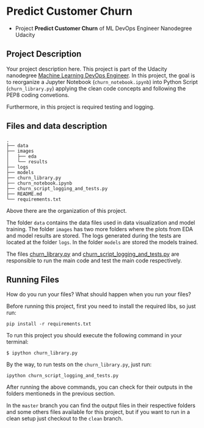 # Predict Customer Churn

- Project **Predict Customer Churn** of ML DevOps Engineer Nanodegree Udacity

## Project Description
Your project description here.
This project is part of the Udacity nanodegree [Machine Learning DevOps Engineer](https://www.udacity.com/course/machine-learning-dev-ops-engineer-nanodegree--nd0821). In this project, the goal is to reorganize a Jupyter Notebook (`churn_notebook.ipynb`) into Python Script (`churn_library.py`) applying the clean code concepts and following the PEP8 coding convetions.

Furthermore, in this project is required testing and logging.

## Files and data description


```
.
├── data
├── images
│   ├── eda
│   └── results
├── logs
├── models
├── churn_library.py
├── churn_notebook.ipynb
├── churn_script_logging_and_tests.py
├── README.md
└── requirements.txt
```

Above there are the organization of this project.

The folder `data` contains the data files used in data visualization and model training.
The folder `images` has two more folders where the plots from EDA and model results are stored.
The logs generated during the tests are located at the folder `logs`.
In the folder `models` are stored the models trained.

The files [churn_library.py](churn_library.py) and [churn_script_logging_and_tests.py](churn_script_logging_and_tests.py) are responsible to run the main code and test the main code respectively.

## Running Files
How do you run your files? What should happen when you run your files?

Before running this project, first you need to install the required libs, so just run:
```
pip install -r requirements.txt
```


To run this project you should execute the following command in your terminal:
```
$ ipython churn_library.py
```

By the way, to run tests on the `churn_library.py`, just run:
```
ipython churn_script_logging_and_tests.py
```

After running the above commands, you can check for their outputs in the folders mentioneds in the previous section.

In the `master` branch you can find the output files in their respective folders and some others files available for this project, but if you want to run in a clean setup just checkout to the `clean` branch.
